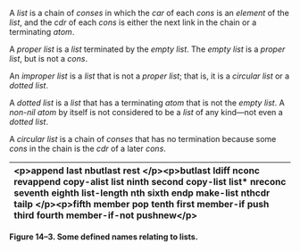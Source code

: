  

A *list* is a chain of *conses* in which the *car* of each *cons* is an *element* of the *list*, and the *cdr* of each *cons* is either the next link in the chain or a terminating *atom*. 

A *proper list* is a *list* terminated by the *empty list*. The *empty list* is a *proper list*, but is not a *cons*. 

An *improper list* is a *list* that is not a *proper list*; that is, it is a *circular list* or a *dotted list*. 

A *dotted list* is a *list* that has a terminating *atom* that is not the *empty list*. A *non-nil atom* by itself is not considered to be a *list* of any kind—not even a *dotted list*. 

A *circular list* is a chain of *conses* that has no termination because some *cons* in the chain is the *cdr* of a later *cons*. 

|&#60;p&#62;**append last nbutlast rest** &#60;/p&#62;&#60;p&#62;**butlast ldiff nconc revappend copy-alist list ninth second copy-list list\* nreconc seventh eighth list-length nth sixth endp make-list nthcdr tailp** &#60;/p&#62;&#60;p&#62;**fifth member pop tenth first member-if push third fourth member-if-not pushnew**&#60;/p&#62;|
| :- |


**Figure 14–3. Some defined names relating to lists.** 

